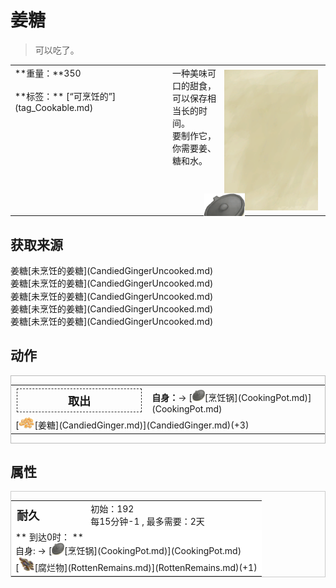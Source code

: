 # 姜糖  
> 可以吃了。  
  
<table class="table table-bordered" data-toggle="table"  data-show-header="false"><thead style="display:none"><tr ><th  style="width:50%;text-align:left;vertical-align:top;"  >title</th><th  style="width:50%;text-align:left;vertical-align:top;"  ></th></tr></thead><tr ><td  style="width:50%;text-align:left;vertical-align:top;"  >**重量：**350<br><br>**标签：**	[“可烹饪的”](tag_Cookable.md)</td><td  style="width:50%;text-align:left;vertical-align:top;"  ><div style="float:right; margin:5px"><div class="gamecard" style="width:150px; height:225px;"><a href="CandiedGingerCooked.md" style="color:black"><img class="bg" decoding="async" src="../wiki/Sprite/BG_SandTop.png" href="a.md" style="max-width:150px;max-height:225px;"><img decoding="async" src="../wiki/Sprite/CookingPotClosed.png" class="cardimage" style="transform: translate(-50%, -50%) scale(0.4398826979472141);"><span style="font-size: 25px;">姜糖</span></a></div></div>一种美味可口的甜食，可以保存相当长的时间。<br>要制作它，你需要姜、糖和水。</td></tr></tbody></table>  
  
## 获取来源  
<div style="display:inline-block"><div class="gamedatalist" style="text-align:left;min-width:200px;min-height:0px;"><div style="display:inline-block"><div style="display:inline-block;vertical-align:middle;">姜糖</div><div style="display:inline-block;vertical-align:middle;">[未烹饪的姜糖](CandiedGingerUncooked.md)</div></div></div><div class="gamedatalist" style="text-align:left;min-width:200px;min-height:0px;"><div style="display:inline-block"><div style="display:inline-block;vertical-align:middle;">姜糖</div><div style="display:inline-block;vertical-align:middle;">[未烹饪的姜糖](CandiedGingerUncooked.md)</div></div></div><div class="gamedatalist" style="text-align:left;min-width:200px;min-height:0px;"><div style="display:inline-block"><div style="display:inline-block;vertical-align:middle;">姜糖</div><div style="display:inline-block;vertical-align:middle;">[未烹饪的姜糖](CandiedGingerUncooked.md)</div></div></div><div class="gamedatalist" style="text-align:left;min-width:200px;min-height:0px;"><div style="display:inline-block"><div style="display:inline-block;vertical-align:middle;">姜糖</div><div style="display:inline-block;vertical-align:middle;">[未烹饪的姜糖](CandiedGingerUncooked.md)</div></div></div><div class="gamedatalist" style="text-align:left;min-width:200px;min-height:0px;"><div style="display:inline-block"><div style="display:inline-block;vertical-align:middle;">姜糖</div><div style="display:inline-block;vertical-align:middle;">[未烹饪的姜糖](CandiedGingerUncooked.md)</div></div></div></div>  
  
## 动作  
<div  style="border:1px solid #BBB"><table><tr><td rowspan="2" style="width:200px;text-align:center;font-size:1.3em;font-weight:bold"><div style="padding:5px;border:1px dashed #333"><div>取出</div></div></td><td></td></tr><tr><td><b>自身：</b>→ [<div style="width:20px;display:inline-block;text-align:center"><img decoding="async" src="../wiki/Sprite/CookingPotClosed.png" href="a.md" style="max-width:20px;max-height:20px;"></div>[烹饪锅](CookingPot.md)](CookingPot.md)</td></tr><tr><td colspan="2">[<div style="width:25px;display:inline-block;text-align:center"><img decoding="async" src="../wiki/Sprite/CandiedGinger.png" href="a.md" style="max-width:25px;max-height:25px;"></div>[姜糖](CandiedGinger.md)](CandiedGinger.md)(+3)</td></tr></table></div>  
  
  
## 属性   
<div  style="border:1px solid #CCC;"><table style="margin-bottom:0px;"><tr><td style="width:30%;text-align:left; background-color:#FEFEFE;font-size:1.3em;font-weight:bold;">耐久</td><td style="font-size:1em;background-color:#FEFEFE">初始：192<br>每15分钟-1 , 最多需要：<font data-toggle="tooltip" data-placement="top" title="192TP">2天</font></td></tr><tr style="background-color:#FFFFFF"><td colspan=2>** 到达0时： **<br>自身: → [<div style="width:20px;display:inline-block;text-align:center"><img decoding="async" src="../wiki/Sprite/CookingPotClosed.png" href="a.md" style="max-width:20px;max-height:20px;"></div>[烹饪锅](CookingPot.md)](CookingPot.md)<br>[<div style="width:25px;display:inline-block;text-align:center"><img decoding="async" src="../wiki/Sprite/RottenRemains.png" href="a.md" style="max-width:25px;max-height:25px;"></div>[腐烂物](RottenRemains.md)](RottenRemains.md)(+1)</td></tr></table></div>  


<script>document.title="姜糖 - 卡牌生存百科 Card Survival Wiki";</script>